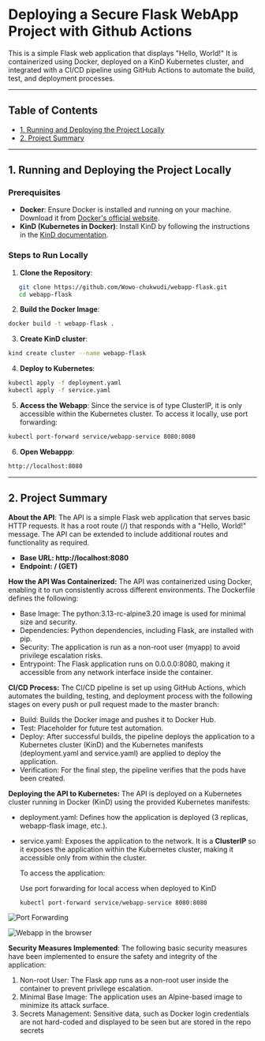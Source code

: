 # Deploying a Secure Flask WebApp Project with Github Actions 

This is a simple Flask web application that displays "Hello, World!" It is containerized using Docker, deployed on a KinD Kubernetes cluster, and integrated with a CI/CD pipeline using GitHub Actions to automate the build, test, and deployment processes.

---

## Table of Contents
- [1. Running and Deploying the Project Locally](#1-running-and-deploying-the-project-locally)
- [2. Project Summary](#2-project-summary)

---

## 1. Running and Deploying the Project Locally

### Prerequisites
- **Docker**: Ensure Docker is installed and running on your machine. Download it from [Docker's official website](https://www.docker.com/get-started).
- **KinD (Kubernetes in Docker)**: Install KinD by following the instructions in the [KinD documentation](https://kind.sigs.k8s.io/docs/user/quick-start/).

### Steps to Run Locally

1. **Clone the Repository**:
```bash
   git clone https://github.com/Wowo-chukwudi/webapp-flask.git
   cd webapp-flask
```
2. **Build the Docker Image**:
```bash
docker build -t webapp-flask .
```
3. **Create KinD cluster**:
```bash
kind create cluster --name webapp-flask
```
4. **Deploy to Kubernetes**:
```bash
kubectl apply -f deployment.yaml
kubectl apply -f service.yaml
```
5. **Access the Webapp**: Since the service is of type ClusterIP, it is only accessible within the Kubernetes cluster. To access it locally, use port forwarding:
```bash
kubectl port-forward service/webapp-service 8080:8080
```
6. **Open Webappp**:
```bash
http://localhost:8080
```

---

## 2. Project Summary
**About the API**:
The API is a simple Flask web application that serves basic HTTP requests. It has a root route (/) that responds with a "Hello, World!" message. The API can be extended to include additional routes and functionality as required.
  - **Base URL: http://localhost:8080**
  - **Endpoint: / (GET)**

**How the API Was Containerized:**
The API was containerized using Docker, enabling it to run consistently across different environments. The Dockerfile defines the following:

  - Base Image: The python:3.13-rc-alpine3.20 image is used for minimal size and security.
  - Dependencies: Python dependencies, including Flask, are installed with pip.
  - Security: The application is run as a non-root user (myapp) to avoid privilege escalation risks.
  - Entrypoint: The Flask application runs on 0.0.0.0:8080, making it accessible from any network interface inside the container.

**CI/CD Process:**
The CI/CD pipeline is set up using GitHub Actions, which automates the building, testing, and deployment process with the following stages on every push or pull request made to the master branch:

  - Build: Builds the Docker image and pushes it to Docker Hub.
  - Test: Placeholder for future test automation.
  - Deploy: After successful builds, the pipeline deploys the application to a Kubernetes cluster (KinD) and the Kubernetes manifests (deployment.yaml and service.yaml) are applied to deploy the application.
  - Verification: For the final step, the pipeline verifies that the pods have been created.

**Deploying the API to Kubernetes:**
The API is deployed on a Kubernetes cluster running in Docker (KinD) using the provided Kubernetes manifests:

  - deployment.yaml: Defines how the application is deployed (3 replicas, webapp-flask image, etc.).
  - service.yaml: Exposes the application to the network. It is a **ClusterIP** so it exposes the application within the Kubernetes cluster, making it accessible only from within the cluster.

    To access the application:

    Use port forwarding for local access when deployed to KinD
    ```bash
    kubectl port-forward service/webapp-service 8080:8080
    ```
![Port Forwarding](https://github.com/user-attachments/assets/5f135c38-f887-4038-a23e-2411180a1ab2)

![Webapp in the browser](https://github.com/user-attachments/assets/3130dac4-eaee-42a9-8f62-8fbb6b85610a)

**Security Measures Implemented**:
 The following basic security measures have been implemented to ensure the safety and integrity of the application:

  1. Non-root User: The Flask app runs as a non-root user inside the container to prevent privilege escalation.
  2. Minimal Base Image: The application uses an Alpine-based image to minimize its attack surface.
  3. Secrets Management: Sensitive data, such as Docker login credentials are not hard-coded and displayed to be seen but are stored in the repo secrets
